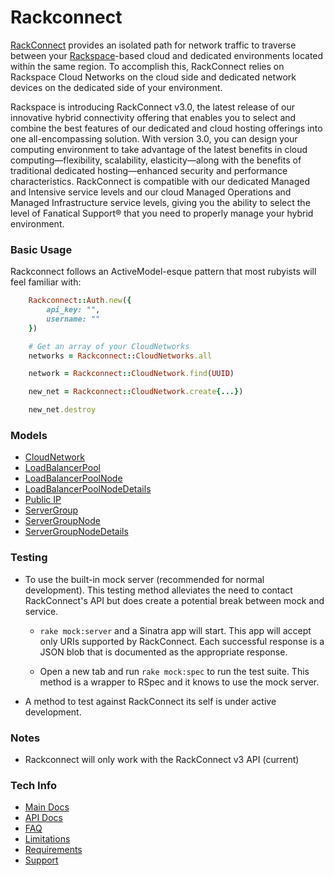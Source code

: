 # Rackconnect

[RackConnect](http://www.rackspace.com/cloud/hybrid/rackconnect) provides an isolated path for network traffic to traverse between your [Rackspace](http://rackspace.com)-based cloud and dedicated environments located within the same region. To accomplish this, RackConnect relies on Rackspace Cloud Networks on the cloud side and dedicated network devices on the dedicated side of your environment.

Rackspace is introducing RackConnect v3.0, the latest release of our innovative hybrid connectivity offering that enables you to select and combine the best features of our dedicated and cloud hosting offerings into one all-encompassing solution. With version 3.0, you can design your computing environment to take advantage of the latest benefits in cloud computing—flexibility, scalability, elasticity—along with the benefits of traditional dedicated hosting—enhanced security and performance characteristics. RackConnect is compatible with our dedicated Managed and Intensive service levels and our cloud Managed Operations and Managed Infrastructure service levels, giving you the ability to select the level of Fanatical Support® that you need to properly manage your hybrid environment.

### Basic Usage
Rackconnect follows an ActiveModel-esque pattern that most rubyists will feel familiar with:

``` ruby
	Rackconnect::Auth.new({
		api_key: "",
		username: ""
	})

	# Get an array of your CloudNetworks
	networks = Rackconnect::CloudNetworks.all

	network = Rackconnect::CloudNetwork.find(UUID)

	new_net = Rackconnect::CloudNetwork.create{...})

	new_net.destroy
```

### Models
* [CloudNetwork](http://docs.rcv3.apiary.io/#cloudnetworks)
* [LoadBalancerPool](http://docs.rcv3.apiary.io/#loadbalancerpools)
* [LoadBalancerPoolNode](http://docs.rcv3.apiary.io/#loadbalancerpools)
* [LoadBalancerPoolNodeDetails](http://docs.rcv3.apiary.io/#loadbalancerpools)
* [Public IP](http://docs.rcv3.apiary.io/#publicips)
* [ServerGroup](http://docs.rcv3.apiary.io/#servergroupscomingsoon)
* [ServerGroupNode](http://docs.rcv3.apiary.io/#servergroupscomingsoon)
* [ServerGroupNodeDetails](http://docs.rcv3.apiary.io/#servergroupscomingsoon)

### Testing
* To use the built-in mock server (recommended for normal development). This testing method alleviates the need to contact RackConnect's API but does create a potential break between mock and service.

    * `rake mock:server` and a Sinatra app will start. This app will accept only URIs supported by RackConnect. Each successful response is a JSON blob that is documented as the appropriate response.

    * Open a new tab and run `rake mock:spec` to run the test suite. This method is a wrapper to RSpec and it knows to use the mock server.

* A method to test against RackConnect its self is under active development.

### Notes
* Rackconnect will only work with the RackConnect v3 API (current)

### Tech Info
* [Main Docs](http://www.rackspace.com/knowledge_center/getting-started/rackconnect)
* [API Docs](http://docs.rcv3.apiary.io/)
* [FAQ](http://www.rackspace.com/knowledge_center/article/rackconnect-v30-faq)
* [Limitations](http://www.rackspace.com/knowledge_center/article/rackconnect-v30-limitations)
* [Requirements](http://www.rackspace.com/knowledge_center/article/rackconnect-v30-requirements)
* [Support](http://www.rackspace.com/knowledge_center/article/getting-rackconnect-support)


